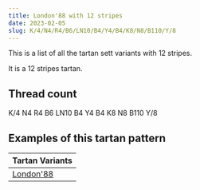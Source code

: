 ```yaml
---
title: London'88 with 12 stripes
date: 2023-02-05
slug: K/4/N4/R4/B6/LN10/B4/Y4/B4/K8/N8/B110/Y/8
---
```

This is a list of all the tartan sett variants with 12 stripes.

It is a 12 stripes tartan.


## Thread count
K/4 N4 R4 B6 LN10 B4 Y4 B4 K8 N8 B110 Y/8

## Examples of this tartan pattern

| Tartan Variants |
|---------------|
| [London'88](/variants/k/4/n4/r4/b6/ln10/b4/y4/b4/k8/n8/b110/y/8-b304080-k000000-lne0e0e0-n808080-rc00000-yf0c000)||
